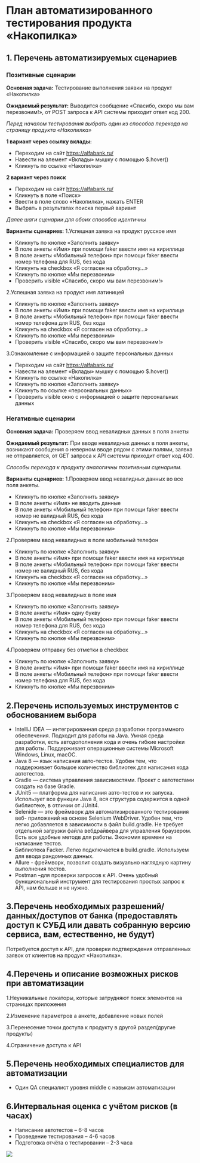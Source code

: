 # План автоматизированного тестирования продукта «Накопилка»

## 1.	Перечень автоматизируемых сценариев
### Позитивные сценарии

**Основная задача:** Тестирование выполнения заявки на продукт «Накопилка»

**Ожидаемый  результат:** Выводится сообщение «Спасибо, скоро мы вам перезвоним!», от POST запроса к API системы приходит ответ код 200.

_Перед началом тестирования выбрать один из способов перехода на страницу продукта «Накопилка»_

**1 вариант через ссылку вклады:**
- Переходим на сайт https://alfabank.ru/
- Навести на элемент «Вклады» мышку с помощью $.hover()
- Кликнуть по ссылке «Накопилка»

 **2 вариант через поиск**
 
- Переходим на сайт https://alfabank.ru/
- Кликнуть в поле «Поиск»
- Ввести в поле слово «Накопилка», нажать ENTER
- Выбрать в результатах поиска первый вариант

_Далее шаги сценарии для обоих способов идентичны_

**Варианты сценариев:**
1.Успешная заявка на продукт русское имя
- Кликнуть по кнопке «Заполнить заявку»
- В поле анкеты «Имя» при помощи faker ввести имя на кириллице
- В поле анкеты «Мобильный телефон» при помощи faker ввести номер телефона для RUS, без кода
- Кликунть на checkbox «Я согласен на обработку…»
- Кликнуть по кнопке «Мы перезвоним»
- Проверить visible «Спасибо, скоро мы вам перезвоним!»

2.Успешная заявка на продукт имя латиницей
- Кликнуть по кнопке «Заполнить заявку»
- В поле анкеты «Имя» при помощи faker ввести имя на кириллице
- В поле анкеты «Мобильный телефон» при помощи faker ввести номер телефона для RUS, без кода
- Кликунть на checkbox «Я согласен на обработку…»
- Кликнуть по кнопке «Мы перезвоним»
- Проверить visible «Спасибо, скоро мы вам перезвоним!»

3.Ознакомление с информацией о защите персональных данных
- Переходим на сайт https://alfabank.ru/
- Навести на элемент «Вклады» мышку с помощью $.hover()
- Кликнуть по ссылке «Накопилка»
- Кликнуть по кнопке «Заполнить заявку»
- Кликнуть по ссылке «персональных данных» 
- Проверить visible окно с информацией о защите персональных данных

### Негативные сценарии 
**Основная задача:** Проверяем ввод невалидных данных в поля анкеты

**Ожидаемый результат:** При вводе невалидных данных в поля анкеты, возникают сообщения о неверном вводе рядом с этими полями, заявка не отправляется, от GET запроса к API системы приходит ответ код 400.

_Способы перехода к продукту аналогичны позитивным сценариям._

**Варианты сценариев:**
1.Проверяем ввод невалидных данных во все поля анкеты. 
- Кликнуть по кнопке «Заполнить заявку»
- В поле анкеты «Имя» не вводить данные
- В поле анкеты «Мобильный телефон» при помощи faker ввести номер не валидный  RUS, без кода
- Кликунть на checkbox «Я согласен на обработку…»
- Кликнуть по кнопке «Мы перезвоним»

2.Проверяем ввод невалидных в поле мобильный телефон
- Кликнуть по кнопке «Заполнить заявку»
- В поле анкеты «Имя» при помощи faker ввести имя на кириллице
- В поле анкеты «Мобильный телефон» при помощи faker ввести номер не валидный  RUS, без кода
- Кликунть на checkbox «Я согласен на обработку…»
- Кликнуть по кнопке «Мы перезвоним»

3.Проверяем ввод невалидных в поле имя
- Кликнуть по кнопке «Заполнить заявку»
- В поле анкеты «Имя» одну букву
- В поле анкеты «Мобильный телефон» при помощи faker ввести номер телефона для RUS, без кода
- Кликунть на checkbox «Я согласен на обработку…»
- Кликнуть по кнопке «Мы перезвоним»

4.Проверяем отправку без отметки в checkbox
- Кликнуть по кнопке «Заполнить заявку»
- В поле анкеты «Имя» при помощи faker ввести имя на кириллице
- В поле анкеты «Мобильный телефон» при помощи faker ввести номер телефона для RUS, без кода
- Кликнуть по кнопке «Мы перезвоним»

## 2.Перечень используемых инструментов с обоснованием выбора
- IntelliJ IDEA — интегрированная среда разработки программного обеспечения. Подходит для работы на Java. Умная среда разработки, есть автодополнения кода и очень гибкие настройки для работы. Поддерживает операционные системы Microsoft Windows, Linux, macOC.
- Java 8 — язык написания авто-тестов. Удобен тем, что поддерживает большое количество библиотек для написания кода автотестов.
- Gradle — система управления зависимостями. Проект с автотестами создать на базе Gradle.
- JUnit5 — платформа для написания авто-тестов и их запуска. Использует все функции Java 8, вся структура содержится в одной библиотеке, в отличии от JUnit4.
- Selenide — это фреймворк для автоматизированного тестирования веб- приложений на основе Selenium WebDriver. Удобен тем, что легко добавляется в зависимости в файл build.gradle. Не требует отдельной загрузки файла вебдрайвера для управления браузером. Есть все удобные методв для работы. Экономия времени на написание тестов.
- Библиотека Facker. Легко подключается в build.gradle. Используем для ввода рандомных данных. 
- Allure - фреймворк, позволит создать визуально наглядную картину выполнения тестов.
- Postman –для проверки запросов к API. Очень удобный функциональный инструмент для тестирования простых запрос к API, нам больше и не нужно.

## 3.Перечень необходимых разрешений/данных/доступов от банка (предоставлять доступ к СУБД или давать собранную версию сервиса, вам, естественно, не будут)
Потребуется доступ к API, для проверки подтверждения отправленных заявок от клиентов на продукт «Накопилка».

## 4.Перечень и описание возможных рисков при автоматизации
1.Неуникальные локаторы, которые затрудняют поиск элементов на страницах приложения

2.Изменение параметров а анкете, добавление новых полей

3.Перенесение точки доступа к продукту в другой раздел(другие продукты)

4.Ограничение доступа к API

## 5.Перечень необходимых специалистов для автоматизации
- Один QA специалист уровня middle с навыкам автоматизации

## 6.Интервальная оценка с учётом рисков (в часах)
- Написание автотестов – 6-8 часов
- Проведение тестирования – 4-6 часов
- Подготовка отчёта о тестировании – 2-3 часа

![](https://osago.adonis.perm.ru/local/templates/elpolis/images/adonis_footer/alfabank.jpg)

